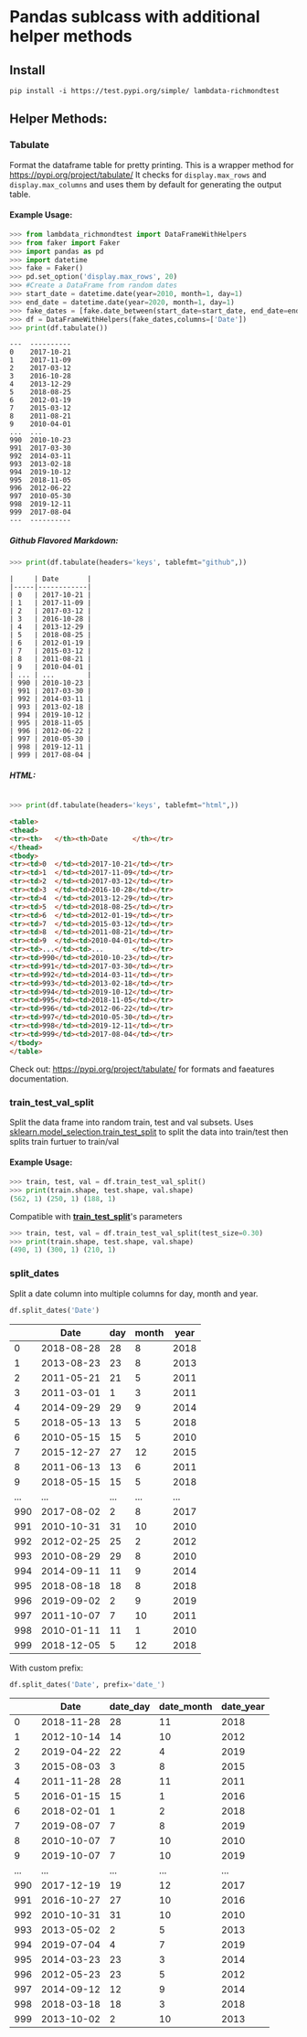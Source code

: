 # Pandas sublcass with additional helper methods

## Install
```
pip install -i https://test.pypi.org/simple/ lambdata-richmondtest
```

## Helper Methods:
### Tabulate
Format the dataframe table for pretty printing. This is a wrapper method for https://pypi.org/project/tabulate/
It checks for `display.max_rows` and `display.max_columns` and uses them by default for generating the output table.


#### Example Usage: 
```python
>>> from lambdata_richmondtest import DataFrameWithHelpers
>>> from faker import Faker
>>> import pandas as pd
>>> import datetime
>>> fake = Faker()
>>> pd.set_option('display.max_rows', 20)
>>> #Create a DataFrame from random dates
>>> start_date = datetime.date(year=2010, month=1, day=1)
>>> end_date = datetime.date(year=2020, month=1, day=1)
>>> fake_dates = [fake.date_between(start_date=start_date, end_date=end_date) for x in range(1000)]
>>> df = DataFrameWithHelpers(fake_dates,columns=['Date'])
>>> print(df.tabulate())
```
```
---  ----------
0    2017-10-21
1    2017-11-09
2    2017-03-12
3    2016-10-28
4    2013-12-29
5    2018-08-25
6    2012-01-19
7    2015-03-12
8    2011-08-21
9    2010-04-01
...  ...
990  2010-10-23
991  2017-03-30
992  2014-03-11
993  2013-02-18
994  2019-10-12
995  2018-11-05
996  2012-06-22
997  2010-05-30
998  2019-12-11
999  2017-08-04
---  ----------
```
##### Github Flavored Markdown:

```python
>>> print(df.tabulate(headers='keys', tablefmt="github",))
```
```
|     | Date       |
|-----|------------|
| 0   | 2017-10-21 |
| 1   | 2017-11-09 |
| 2   | 2017-03-12 |
| 3   | 2016-10-28 |
| 4   | 2013-12-29 |
| 5   | 2018-08-25 |
| 6   | 2012-01-19 |
| 7   | 2015-03-12 |
| 8   | 2011-08-21 |
| 9   | 2010-04-01 |
| ... | ...        |
| 990 | 2010-10-23 |
| 991 | 2017-03-30 |
| 992 | 2014-03-11 |
| 993 | 2013-02-18 |
| 994 | 2019-10-12 |
| 995 | 2018-11-05 |
| 996 | 2012-06-22 |
| 997 | 2010-05-30 |
| 998 | 2019-12-11 |
| 999 | 2017-08-04 |
```

##### HTML:

```python

>>> print(df.tabulate(headers='keys', tablefmt="html",))

```




```html
<table>
<thead>
<tr><th>   </th><th>Date      </th></tr>
</thead>
<tbody>
<tr><td>0  </td><td>2017-10-21</td></tr>
<tr><td>1  </td><td>2017-11-09</td></tr>
<tr><td>2  </td><td>2017-03-12</td></tr>
<tr><td>3  </td><td>2016-10-28</td></tr>
<tr><td>4  </td><td>2013-12-29</td></tr>
<tr><td>5  </td><td>2018-08-25</td></tr>
<tr><td>6  </td><td>2012-01-19</td></tr>
<tr><td>7  </td><td>2015-03-12</td></tr>
<tr><td>8  </td><td>2011-08-21</td></tr>
<tr><td>9  </td><td>2010-04-01</td></tr>
<tr><td>...</td><td>...       </td></tr>
<tr><td>990</td><td>2010-10-23</td></tr>
<tr><td>991</td><td>2017-03-30</td></tr>
<tr><td>992</td><td>2014-03-11</td></tr>
<tr><td>993</td><td>2013-02-18</td></tr>
<tr><td>994</td><td>2019-10-12</td></tr>
<tr><td>995</td><td>2018-11-05</td></tr>
<tr><td>996</td><td>2012-06-22</td></tr>
<tr><td>997</td><td>2010-05-30</td></tr>
<tr><td>998</td><td>2019-12-11</td></tr>
<tr><td>999</td><td>2017-08-04</td></tr>
</tbody>
</table>
```
Check out: https://pypi.org/project/tabulate/ for formats and faeatures documentation.

### train_test_val_split
Split the data frame into random train, test and val subsets.
Uses [sklearn.model_selection.train_test_split](https://scikit-learn.org/stable/modules/generated/sklearn.model_selection.train_test_split.html) to split the data into train/test then splits train furtuer to train/val
#### Example Usage: 

```python
>>> train, test, val = df.train_test_val_split()
>>> print(train.shape, test.shape, val.shape)
(562, 1) (250, 1) (188, 1)
```
Compatible with [**train_test_split**](https://scikit-learn.org/stable/modules/generated/sklearn.model_selection.train_test_split.html)'s parameters 
```python
>>> train, test, val = df.train_test_val_split(test_size=0.30)
>>> print(train.shape, test.shape, val.shape)
(490, 1) (300, 1) (210, 1)
```
### split_dates
 Split a date column into multiple columns for day, month and year.
 ```python
 df.split_dates('Date')
 ```
|     | Date       | day   | month   | year   |
|-----|------------|-------|---------|--------|
| 0   | 2018-08-28 | 28    | 8       | 2018   |
| 1   | 2013-08-23 | 23    | 8       | 2013   |
| 2   | 2011-05-21 | 21    | 5       | 2011   |
| 3   | 2011-03-01 | 1     | 3       | 2011   |
| 4   | 2014-09-29 | 29    | 9       | 2014   |
| 5   | 2018-05-13 | 13    | 5       | 2018   |
| 6   | 2010-05-15 | 15    | 5       | 2010   |
| 7   | 2015-12-27 | 27    | 12      | 2015   |
| 8   | 2011-06-13 | 13    | 6       | 2011   |
| 9   | 2018-05-15 | 15    | 5       | 2018   |
| ... | ...        | ...   | ...     | ...    |
| 990 | 2017-08-02 | 2     | 8       | 2017   |
| 991 | 2010-10-31 | 31    | 10      | 2010   |
| 992 | 2012-02-25 | 25    | 2       | 2012   |
| 993 | 2010-08-29 | 29    | 8       | 2010   |
| 994 | 2014-09-11 | 11    | 9       | 2014   |
| 995 | 2018-08-18 | 18    | 8       | 2018   |
| 996 | 2019-09-02 | 2     | 9       | 2019   |
| 997 | 2011-10-07 | 7     | 10      | 2011   |
| 998 | 2010-01-11 | 11    | 1       | 2010   |
| 999 | 2018-12-05 | 5     | 12      | 2018   |

With custom prefix:
 ```python
 df.split_dates('Date', prefix='date_')
 ```
|     | Date       | date_day   | date_month   | date_year   |
|-----|------------|------------|--------------|-------------|
| 0   | 2018-11-28 | 28         | 11           | 2018        |
| 1   | 2012-10-14 | 14         | 10           | 2012        |
| 2   | 2019-04-22 | 22         | 4            | 2019        |
| 3   | 2015-08-03 | 3          | 8            | 2015        |
| 4   | 2011-11-28 | 28         | 11           | 2011        |
| 5   | 2016-01-15 | 15         | 1            | 2016        |
| 6   | 2018-02-01 | 1          | 2            | 2018        |
| 7   | 2019-08-07 | 7          | 8            | 2019        |
| 8   | 2010-10-07 | 7          | 10           | 2010        |
| 9   | 2019-10-07 | 7          | 10           | 2019        |
| ... | ...        | ...        | ...          | ...         |
| 990 | 2017-12-19 | 19         | 12           | 2017        |
| 991 | 2016-10-27 | 27         | 10           | 2016        |
| 992 | 2010-10-31 | 31         | 10           | 2010        |
| 993 | 2013-05-02 | 2          | 5            | 2013        |
| 994 | 2019-07-04 | 4          | 7            | 2019        |
| 995 | 2014-03-23 | 23         | 3            | 2014        |
| 996 | 2012-05-23 | 23         | 5            | 2012        |
| 997 | 2014-09-12 | 12         | 9            | 2014        |
| 998 | 2018-03-18 | 18         | 3            | 2018        |
| 999 | 2013-10-02 | 2          | 10           | 2013        |